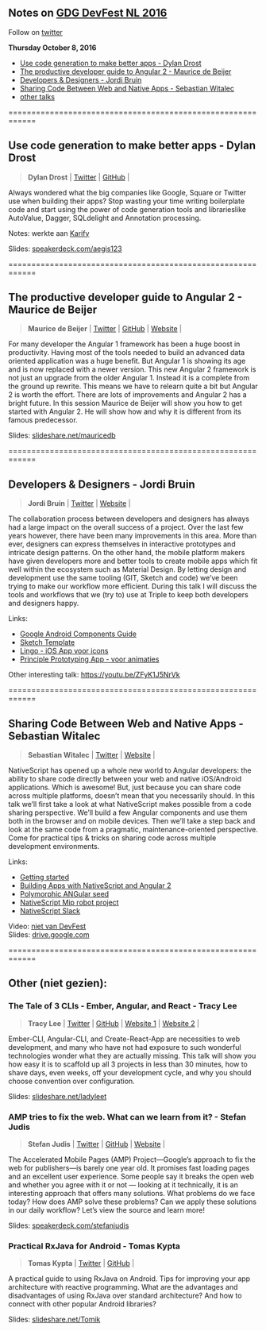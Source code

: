 ## Notes on [GDG DevFest NL 2016](https://devfest.nl/)
Follow on [twitter](https://twitter.com/DevFestNL)

**Thursday October 8, 2016**
* [Use code generation to make better apps - Dylan Drost](#08-1030)
* [The productive developer guide to Angular 2 - Maurice de Beijer](#08-1120)
* [Developers & Designers - Jordi Bruin](#08-1300)
* [Sharing Code Between Web and Native Apps - Sebastian Witalec](#08-1350)
* [other talks](#08-other)



============================================================
<a name="08-1030"></a>
## Use code generation to make better apps - Dylan Drost
> __Dylan Drost__ |
 [Twitter](https://twitter.com/aegis321) |
 [GitHub](https://github.com/aegis123) |

Always wondered what the big companies like Google, Square or Twitter use when building their apps? Stop wasting your time ​writing boilerplate code and start using the power of code generation tools and ​libraries​ like AutoValue, Dagger, SQLdelight and Annotation processing.

Notes:
werkte aan [Karify](https://www.karify.com/)

Slides: [speakerdeck.com/aegis123](https://speakerdeck.com/aegis123/use-code-generation-to-make-better-apps)

============================================================
<a name="08-1120"></a>
## The productive developer guide to Angular 2 - Maurice de Beijer
> __Maurice de Beijer__ |
 [Twitter](https://twitter.com/MauriceDB) |
 [GitHub](https://github.com/mauricedb) |
 [Website](http://theproblemsolver.nl/) |

For many developer the Angular 1 framework has been a huge boost in productivity. Having most of the tools needed to build an advanced data oriented application was a huge benefit. But Angular 1 is showing its age and is now replaced with a newer version. This new Angular 2 framework is not just an upgrade from the older Angular 1. Instead it is a complete from the ground up rewrite. This means we have to relearn quite a bit but Angular 2 is worth the effort. There are lots of improvements and Angular 2 has a bright future. In this session Maurice de Beijer will show you how to get started with Angular 2. He will show how and why it is different from its famous predecessor.

Slides: [slideshare.net/mauricedb](http://www.slideshare.net/mauricedb/the-productive-developer-guide-to-angular-2-66894073)

============================================================
<a name="08-1300"></a>
## Developers & Designers - Jordi Bruin
> __Jordi Bruin__ |
 [Twitter](https://twitter.com/jordibruin) |
 [Website](http://www.wearetriple.com/) |

The collaboration process between developers and designers has always had a large impact on the overall success of a project. Over the last few years however, there have been many improvements in this area. More than ever, designers can express themselves in interactive prototypes and intricate design patterns. On the other hand, the mobile platform makers have given developers more and better tools to create mobile apps which fit well within the ecosystem such as Material Design. By letting design and development use the same tooling (GIT, Sketch and code) we’ve been trying to make our workflow more efficient. During this talk I will discuss the tools and workflows that we (try to) use at Triple to keep both developers and designers happy.

Links:
* [Google Android Components Guide](https://developer.android.com/guide/components/)
* [Sketch Template](http://www.sketchappsources.com/free-source/874-material-design-google-sketch-freebie-resource.html)
* [Lingo - iOS App voor icons](https://www.lingoapp.com/)
* [Principle Prototyping App - voor animaties](http://principleformac.com/)

Other interesting talk: https://youtu.be/ZFyK1J5NrVk

============================================================
<a name="08-1350"></a>
## Sharing Code Between Web and Native Apps - Sebastian Witalec
> __Sebastian Witalec__ |
 [Twitter](https://twitter.com/sebawita) |
 [Website](https://www.nativescript.org/) |

NativeScript has opened up a whole new world to Angular developers: the ability to share code directly between your web and native iOS/Android applications. Which is awesome! But, just because you can share code across multiple platforms, doesn’t mean that you necessarily should. In this talk we’ll first take a look at what NativeScript makes possible from a code sharing perspective. We’ll build a few Angular components and use them both in the browser and on mobile devices. Then we’ll take a step back and look at the same code from a pragmatic, maintenance-oriented perspective. Come for practical tips & tricks on sharing code across multiple development environments.

Links:
* [Getting started](https://www.nativescript.org/resources)
* [Building Apps with NativeScript and Angular 2](http://docs.nativescript.org/angular/tutorial/)
* [Polymorphic ANGular seed](https://github.com/Appverse/PANG-Polymorphic-ANGular-seed)
* [NativeScript Mip robot project](https://www.npmjs.com/package/nativescript-mip-ble)
* [NativeScript Slack](http://developer.telerik.com/wp-login.php?action=slack-invitation)

Video: 		[niet van DevFest](https://www.youtube.com/watch?v=88LufAsZ56k)<br>
Slides: 	[drive.google.com](https://drive.google.com/file/d/0B4BcydrYoAJFYWFxSXc1RWdDTzQ/view)

============================================================
<a name="08-other"></a>
## Other (niet gezien):

### The Tale of 3 CLIs - Ember, Angular, and React - Tracy Lee
> __Tracy Lee__ |
 [Twitter](https://twitter.com/ladyleet) |
 [GitHub](https://github.com/ladyleet) |
 [Website 1](http://modern-web.org/) |
 [Website 2](http://embersherpa.com/) |

Ember-CLI, Angular-CLI, and Create-React-App are necessities to web development, and many who have not had exposure to such wonderful technologies wonder what they are actually missing. This talk will show you how easy it is to scaffold up all 3 projects in less than 30 minutes, how to shave days, even weeks, off your development cycle, and why you should choose convention over configuration.

Slides: 	[slideshare.net/ladyleet](http://www.slideshare.net/ladyleet/a-tale-of-3-clis-angular-2-ember-and-react)

### AMP tries to fix the web. What can we learn from it? - Stefan Judis
> __Stefan Judis__ |
 [Twitter](https://twitter.com/stefanjudis) |
 [GitHub](https://github.com/stefanjudis) |
 [Website](https://www.stefanjudis.de/) |

The Accelerated Mobile Pages (AMP) Project—Google’s approach to fix the web for publishers—is barely one year old. It promises fast loading pages and an excellent user experience. Some people say it breaks the open web and whether you agree with it or not — looking at it technically, it is an interesting approach that offers many solutions. What problems do we face today? How does AMP solve these problems? Can we apply these solutions in our daily workflow? Let’s view the source and learn more!

Slides: 	[speakerdeck.com/stefanjudis](https://speakerdeck.com/stefanjudis/amp-tries-to-fix-the-web-what-can-we-learn-from-it)

### Practical RxJava for Android - Tomas Kypta
> __Tomas Kypta__ |
 [Twitter](https://twitter.com/TomasKypta) |
 [GitHub](https://github.com/TomasKypta) |

A practical guide to using RxJava on Android. Tips for improving your app architecture with reactive programming. What are the advantages and disadvantages of using RxJava over standard architecture? And how to connect with other popular Android libraries?

Slides: 	[slideshare.net/Tomik](http://www.slideshare.net/Tomik/practical-rxjava-for-android-66895268)
